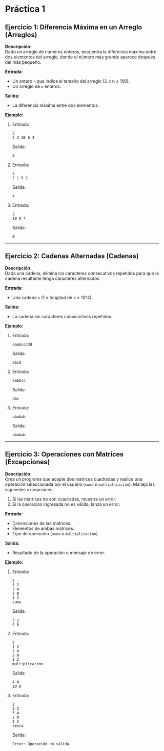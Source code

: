 
# Práctica 1 

## **Ejercicio 1: Diferencia Máxima en un Arreglo (Arreglos)**
**Descripción:**  
Dado un arreglo de números enteros, encuentra la diferencia máxima entre dos elementos del arreglo, donde el número más grande aparece después del más pequeño.

**Entrada:**
- Un entero `n` que indica el tamaño del arreglo (2 ≤ n ≤ 100).
- Un arreglo de `n` enteros.

**Salida:**
- La diferencia máxima entre dos elementos.

**Ejemplo:**
1. Entrada:
   ```
   5  
   2 3 10 6 4  
   ```  
   Salida:
   ```
   8  
   ```
2. Entrada:
   ```
   4  
   7 1 5 3  
   ```  
   Salida:
   ```
   4  
   ```
3. Entrada:
   ```
   3  
   10 8 7  
   ```  
   Salida:
   ```
   0  
   ```

---

## **Ejercicio 2: Cadenas Alternadas (Cadenas)**
**Descripción:**  
Dada una cadena, elimina los caracteres consecutivos repetidos para que la cadena resultante tenga caracteres alternados.

**Entrada:**
- Una cadena `s` (1 ≤ longitud de `s` ≤ 10^4).

**Salida:**
- La cadena sin caracteres consecutivos repetidos.

**Ejemplo:**
1. Entrada:
   ```
   aaabccddd  
   ```  
   Salida:
   ```
   abcd  
   ```
2. Entrada:
   ```
   aabbcc  
   ```  
   Salida:
   ```
   abc  
   ```
3. Entrada:
   ```
   ababab  
   ```  
   Salida:
   ```
   ababab  
   ```

---

## **Ejercicio 3: Operaciones con Matrices (Excepciones)**
**Descripción:**  
Crea un programa que acepte dos matrices cuadradas y realice una operación seleccionada por el usuario (`suma` o `multiplicación`). Maneja las siguientes excepciones:
1. Si las matrices no son cuadradas, muestra un error.
2. Si la operación ingresada no es válida, lanza un error.

**Entrada:**
- Dimensiones de las matrices.
- Elementos de ambas matrices.
- Tipo de operación (`suma` o `multiplicación`).

**Salida:**
- Resultado de la operación o mensaje de error.

**Ejemplo:**
1. Entrada:
   ```
   2  
   1 2  
   3 4  
   2 0  
   1 2  
   suma  
   ```  
   Salida:
   ```
   3 2  
   4 6  
   ```
2. Entrada:
   ```
   2  
   1 2  
   3 4  
   2 0  
   1 2  
   multiplicación  
   ```  
   Salida:
   ```
   4 4  
   10 8  
   ```
3. Entrada:
   ```
   2  
   1 2  
   3 4  
   2 0  
   1 2  
   resta  
   ```  
   Salida:
   ```
   Error: Operación no válida  
   ```
